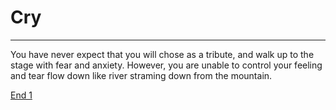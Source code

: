 # Cry
---
You have never expect that you will chose as a tribute, and walk up to the stage with fear and anxiety. However, you are unable to control your feeling and tear flow down like river straming down from the mountain.

[End 1](../endings/end-1.md)